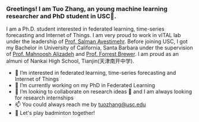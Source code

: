 ### Greetings! I am Tuo Zhang, an young machine learning researcher and PhD student in USC📖.


I am a Ph.D. student interested in federated learning, time-series forecasting and Internet of Things. I am very proud to work in vITAL lab 
under the leadership of [Prof. Salman Avestimehr](https://www.avestimehr.com/). Before joining USC, I got my Bachelor in University of California, Santa Barbara
under the supervision of [Prof. Mahnoosh Alizadeh](https://web.ece.ucsb.edu/~alizadeh/students.html) and [Prof. Forrest Brewer](https://www.ece.ucsb.edu/spotlights/lab-focus-brewer-sys-synthesis-lab).
I am proud as an almuni of Nankai High School, Tianjin(天津南开中学).

- 👀 I’m interested in federated learning, time-series forecasting and Internet of Things
- 🌱 I’m currently working on my PhD in Federated Learning
- 💞️ I’m looking to collaborate on research ideas 🤝 and I am always looking for research internships
- 📫 You could always reach me by tuozhang@usc.edu
- 🏸️ Let's play badminton together!

<!---
zhang-tuo-pdf/zhang-tuo-pdf is a ✨ special ✨ repository because its `README.md` (this file) appears on your GitHub profile.
You can click the Preview link to take a look at your changes.
--->
